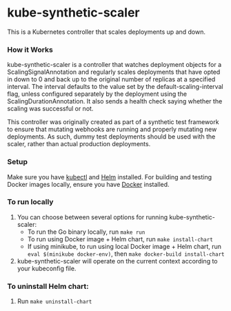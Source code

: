 # kube-synthetic-scaler

This is a Kubernetes controller that scales deployments up and down.

### How it Works

kube-synthetic-scaler is a controller that watches deployment objects for a ScalingSignalAnnotation and regularly scales deployments that have opted in down to 0 and back up to the original number of replicas at a specified interval. The interval defaults to the value set by the default-scaling-interval flag, unless configured separately by the deployment using the ScalingDurationAnnotation. It also sends a health check saying whether the scaling was successful or not.

This controller was originally created as part of a synthetic test framework to ensure that mutating webhooks are running and properly mutating new deployments. As such, dummy test deployments should be used with the scaler, rather than actual production deployments.

### Setup

Make sure you have [kubectl](https://kubernetes.io/docs/tasks/tools/) and [Helm](https://helm.sh/docs/intro/install/) installed. For building and testing Docker images locally, ensure you have [Docker](https://docs.docker.com/get-docker/) installed.

### To run locally

1. You can choose between several options for running kube-synthetic-scaler:
    - To run the Go binary locally, run `make run`
    - To run using Docker image + Helm chart, run `make install-chart`
    - If using minikube, to run using local Docker image + Helm chart, run `eval $(minikube docker-env)`, then `make docker-build install-chart`
2. kube-synthetic-scaler will operate on the current context according to your kubeconfig file.

### To uninstall Helm chart:
1. Run `make uninstall-chart`
